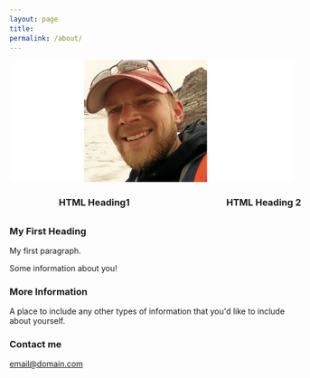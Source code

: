 ```yaml
---
layout: page
title: 
permalink: /about/
---
```


<center>

<img src="images/Evan.jpg">



<style type="text/css">
#wrap {
   width:600px;
   margin:0 auto;
}
#left_col {
   float:left;
   width:300px;
}
#right_col {
   float:right;
   width:300px;
}
</style>

<div id="wrap">
    <div id="left_col">
        <h3> HTML Heading1 </h3>
    </div>
    <div id="right_col">
        <h3> HTML Heading 2 </h3>
    </div>
</div>

</center>

<br>
<br>
<br>
<h3>My First Heading</h3>

<p>My first paragraph.</p>

Some information about you!

### More Information

A place to include any other types of information that you'd like to include about yourself.

### Contact me

[email@domain.com](mailto:email@domain.com)